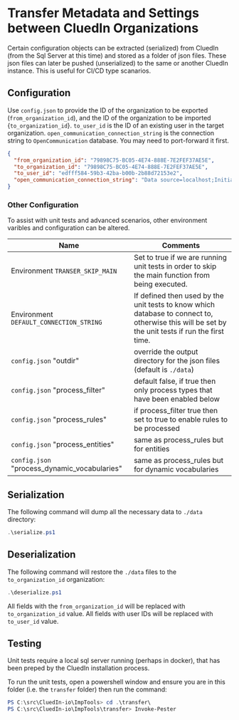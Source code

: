 # Transfer Metadata and Settings between CluedIn Organizations

Certain configuration objects can be extracted (serialized) from CluedIn (from the Sql Server at this time) and stored as a folder of json files. These json files can later be pushed (unserialized) to the same or another CluedIn instance. This is useful for CI/CD type scanarios.

## Configuration

Use `config.json` to provide the ID of the organization to be exported (`from_organization_id`), and the ID of the organization to be imported {`to_organization_id`}.
`to_user_id` is the ID of an existing user in the target organization.
`open_communication_connection_string` is the connection string to `OpenCommunication` database. You may need to port-forward it first.

```json
{
  "from_organization_id": "79898C75-BC05-4E74-888E-7E2FEF37AE5E",
  "to_organization_id": "79898C75-BC05-4E74-888E-7E2FEF37AE5E",
  "to_user_id": "edfff584-59b3-42ba-b00b-2b88d72153e2",
  "open_communication_connection_string": "Data source=localhost;Initial catalog=DataStore.Db.OpenCommunication;User Id=sa;Password=yourStrong(!)Password;connection timeout=10;"
}
```

### Other Configuration

To assist with unit tests and advanced scenarios, other environment varibles and configuration can be altered.

| Name | Comments |
| --- | --- |
| Environment `TRANSER_SKIP_MAIN` | Set to true if we are running unit tests in order to skip the main function from being executed. |
| Environment `DEFAULT_CONNECTION_STRING` | If defined then used by the unit tests to know which database to connect to, otherwise this will be set by the unit tests if run the first time. |
| `config.json` "outdir" | override the output directory for the json files (default is `./data`) |
| `config.json` "process_filter" | default false, if true then only process types that have been enabled below |
| `config.json` "process_rules" | if process_filter true then set to true to enable rules to be processed |
| `config.json` "process_entities" | same as process_rules but for entities |
| `config.json` "process_dynamic_vocabularies" | same as process_rules but for dynamic vocabularies |

## Serialization

The following command will dump all the necessary data to `./data` directory:

```powershell
.\serialize.ps1
```

## Deserialization

The following command will restore the `./data` files to the `to_organization_id` organization:

```powershell
.\deserialize.ps1
```

All fields with the `from_organization_id` will be replaced with `to_organization_id` value.
All fields with user IDs will be replaced with `to_user_id` value.

## Testing

Unit tests require a local sql server running (perhaps in docker), that has been preped by the CluedIn installation process.

To run the unit tests, open a powershell window and ensure you are in this folder (i.e. the `transfer` folder) then run the command:

```powershell
PS C:\src\CluedIn-io\ImpTools> cd .\transfer\
PS C:\src\CluedIn-io\ImpTools\transfer> Invoke-Pester 
```